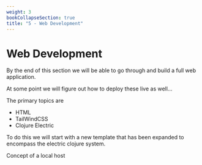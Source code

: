 ```yaml
---
weight: 3
bookCollapseSection: true
title: "5 - Web Development"
---
```


# Web Development

By the end of this section we will be able to go through and build a full web application.

At some point we will figure out how to deploy these live as well...

The primary topics are

- HTML
- TailWindCSS
- Clojure Electric

To do this we will start with a new template that has been expanded to encompass the electric clojure system.

Concept of a local host

